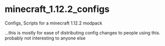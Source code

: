 # minecraft_1.12.2_configs
Configs, Scripts for a minecraft 1.12.2 modpack

...this is mostly for ease of distributing config changes to people using this. probably not interesting to anyone else
